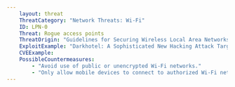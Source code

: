 ```yaml
---
    layout: threat
    ThreatCategory: "Network Threats: Wi-Fi"
    ID: LPN-0
    Threat: Rogue access points
    ThreatOrigin: "Guidelines for Securing Wireless Local Area Networks (WLANs) (SP 800-163) [^16]"
    ExploitExample: "Darkhotel: A Sophisticated New Hacking Attack Targets High-Profile Hotel Guests [^17]"
    CVEExample:
    PossibleCountermeasures:
        - "Avoid use of public or unencrypted Wi-Fi networks."
        - "Only allow mobile devices to connect to authorized Wi-Fi networks that use WPA2 encryption."
---
```

